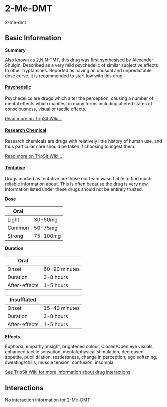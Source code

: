 # 2-Me-DMT

2-me-dmt

## Basic Information

**Summary**

Also known as 2,N,N-TMT, this drug was first synthesised by Alexander Shulgin. Described as a very mild psychedelic of similar subjective effects to other tryptamines. Reported as having an unusual and unpredictable dose curve, it is recommended to start low with this drug.

#### [Psychedelic](/category/psychedelic)

Psychedelics are drugs which alter the perception, causing a number of mental effects which manifest in many forms including altered states of consciousness, visual or tactile effects.

[Read more on TripSit Wiki...](#{category.wiki})

#### [Research Chemical](/category/research-chemical)

Research chemicals are drugs with relatively little history of human use, and thus particular care should be taken if choosing to ingest them.

[Read more on TripSit Wiki...](#{category.wiki})

#### [Tentative](/category/tentative)

Drugs marked as tentative are those our team wasn't able to find much reliable information about. This is often because the drug is very new. Information listed under these drugs should not be entirely trusted.

**Dose**

| Oral   |          |
| ------ | -------- |
| Light  | 30-50mg  |
| Common | 50-75mg  |
| Strong | 75-100mg |

**Duration**

| Oral          |               |
| ------------- | ------------- |
| Onset         | 60-90 minutes |
| Duration      | 3-8 hours     |
| After-effects | 1-5 hours     |

| Insufflated   |               |
| ------------- | ------------- |
| Onset         | 15-40 minutes |
| Duration      | 3-8 hours     |
| After-effects | 1-5 hours     |

**Effects**

Euphoria, empathy, insight, brightened colour, Closed/Open eye visuals, enhanced tactile sensation, mental/physical stimulation, decreased appetite, pupil dilation, restlessness, change in perception, ego softening, sweating/chills, muscle tension, confusion, insomnia.

[See TripSit Wiki for more information about drug interactions](http://combo.tripsit.me/)

## Interactions

No interaction information for 2-Me-DMT